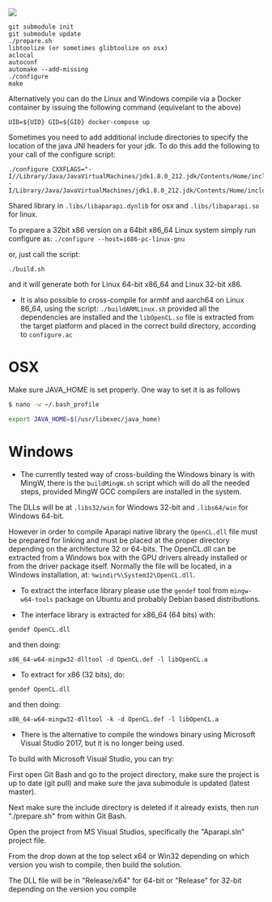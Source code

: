 ![](http://aparapi.com/images/logo-text-adjacent.png)

```
git submodule init
git submodule update
./prepare.sh
libtoolize (or sometimes glibtoolize on osx)
aclocal
autoconf
automake --add-missing
./configure
make
```

Alternatively you can do the Linux and Windows compile via a Docker container by issuing the following command (equivelant to the above)

```
UID=${UID} GID=${GID} docker-compose up
```

Sometimes you need to add additional include directories to specify the location of the java JNI headers for your jdk. To do this add the following to your call of the configure script:

```
./configure CXXFLAGS="-I//Library/Java/JavaVirtualMachines/jdk1.8.0_212.jdk/Contents/Home/include/ -I/Library/Java/JavaVirtualMachines/jdk1.8.0_212.jdk/Contents/Home/include/darwin"
```

Shared library in `.libs/libaparapi.dynlib` for osx and `.libs/libaparapi.so` for linux.

To prepare a 32bit x86 version on a 64bit x86_64 Linux system simply run configure as:
`./configure --host=i686-pc-linux-gnu` 

or, just call the script:

`./build.sh`

and it will generate both for Linux 64-bit x86_64 and Linux 32-bit x86.

- It is also possible to cross-compile for armhf and aarch64 on Linux 86_64, using the script:
`./buildARMLinux.sh` provided all the dependencies are installed and the `libOpenCL.so` file is extracted from the target
platform and placed in the correct build directory, according to `configure.ac`



# OSX

Make sure JAVA_HOME is set properly. One way to set it is as follows

```bash
$ nano -w ~/.bash_profile

export JAVA_HOME=$(/usr/libexec/java_home)
```

# Windows

- The currently tested way of cross-building the Windows binary is with MingW, there is the `buildMingW.sh` 
script which will do all the needed steps, provided MingW GCC compilers are installed in the system.

The DLLs will be at `.libs32/win` for Windows 32-bit and `.libs64/win` for Windows 64-bit.

However in order to compile Aparapi native library the `OpenCL.dll` file must be prepared for linking and 
must be placed at the proper directory depending on the architecture 32 or 64-bits. The OpenCL.dll can be 
extracted from a Windows box with the GPU drivers already installed or from the driver package itself.
Normally the file will be located, in a Windows installation, at: `%windir%\System32\OpenCL.dll`.

- To extract the interface library please use the `gendef` tool from `mingw-w64-tools` package on Ubuntu 
and probably Debian based distributions.

- The interface library is extracted for x86_64 (64 bits) with:

`gendef OpenCL.dll`

and then doing:

`x86_64-w64-mingw32-dlltool -d OpenCL.def -l libOpenCL.a`

- To extract for x86 (32 bits), do:

`gendef OpenCL.dll`

and then doing:

`x86_64-w64-mingw32-dlltool -k -d OpenCL.def -l libOpenCL.a`

- There is the alternative to compile the windows binary using Microsoft Visual Studio
2017, but it is no longer being used.

To build with Microsoft Visual Studio, you can try:

First open Git Bash and go to the project directory, make sure the project is up to date (git pull) and make sure the java submodule is updated (latest master).

Next make sure the include directory is deleted if it already exists, then run "./prepare.sh" from within Git Bash.

Open the project from MS Visual Studios, specifically the "Aparapi.sln" project file.

From the drop down at the top select x64 or Win32 depending on which version you wish to compile, then build the solution.

The DLL file will be in "Release/x64" for 64-bit or "Release" for 32-bit depending on the version you compile
